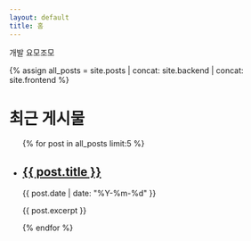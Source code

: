 ```yaml
---
layout: default
title: 홈
---
```


개발 요모조모

{% assign all_posts = site.posts | concat: site.backend | concat: site.frontend %}

<h1>최근 게시물</h1>

<ul>
  {% for post in all_posts limit:5 %}
    <li>
      <h2><a href="{{ post.url }}">{{ post.title }}</a></h2>
      <p>{{ post.date | date: "%Y-%m-%d" }}</p>
      <p>{{ post.excerpt }}</p>
    </li>
  {% endfor %}
</ul>